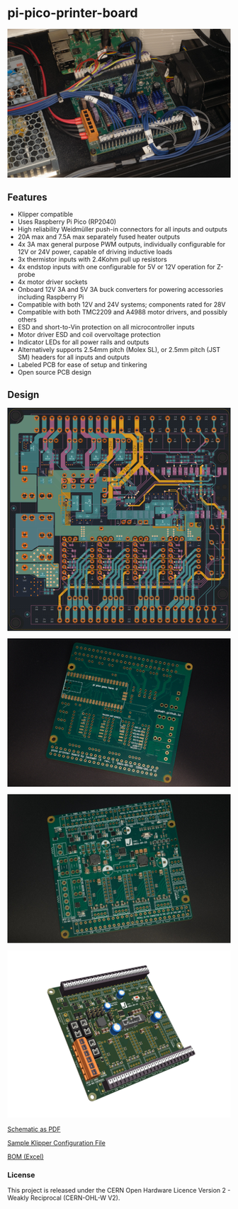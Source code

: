 # pi-pico-printer-board

![](images/in_printer.jpg)

## Features

* Klipper compatible
* Uses Raspberry Pi Pico (RP2040)
* High reliability Weidmüller push-in connectors for all inputs and outputs
* 20A max and 7.5A max separately fused heater outputs
* 4x 3A max general purpose PWM outputs, individually configurable for 12V or 24V power, capable of driving inductive loads
* 3x thermistor inputs with 2.4Kohm pull up resistors
* 4x endstop inputs with one configurable for 5V or 12V operation for Z-probe
* 4x motor driver sockets
* Onboard 12V 3A and 5V 3A buck converters for powering accessories including Raspberry Pi
* Compatible with both 12V and 24V systems; components rated for 28V
* Compatible with both TMC2209 and A4988 motor drivers, and possibly others
* ESD and short-to-Vin protection on all microcontroller inputs
* Motor driver ESD and coil overvoltage protection
* Indicator LEDs for all power rails and outputs
* Alternatively supports 2.54mm pitch (Molex SL), or 2.5mm pitch (JST SM) headers for all inputs and outputs
* Labeled PCB for ease of setup and tinkering
* Open source PCB design

## Design

![](images/all_layers.png)

![](images/bottom.jpg)

![](images/top.jpg)

![](images/rendering.jpg)

[Schematic as PDF](pcb/rpi%20pico%20printer%20board%20rev1%2020241010.pdf)

[Sample Klipper Configuration File](klipper/printer.cfg)

[BOM (Excel)](pcb/bom.xlsx)

### License
This project is released under the CERN Open Hardware Licence Version 2 - Weakly Reciprocal (CERN-OHL-W V2).

